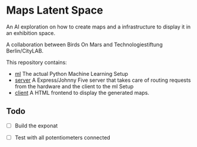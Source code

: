 # Maps Latent Space

An AI exploration on how to create maps and a infrastructure to display it in an exhibition space.

A collaboration between Birds On Mars and Technologiestiftung Berlin/CityLAB.  


This repository contains:

- [ml](ml/) The actual Python Machine Learning Setup
- [server](server/) A Express/Johnny Five server that takes care of routing requests from the hardware and the client to the ml Setup
- [client](client/) A HTML frontend to display the generated maps.


## Todo

- [ ] Build the exponat
- [ ] Test with all potentiometers connected



